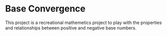 # Base Convergence

This project is a recreational mathemetics project to play with the properties and relationships between positive and negative base numbers.